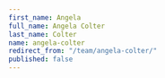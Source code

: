 ```yaml
---
first_name: Angela
full_name: Angela Colter
last_name: Colter
name: angela-colter
redirect_from: "/team/angela-colter/"
published: false
---
```


